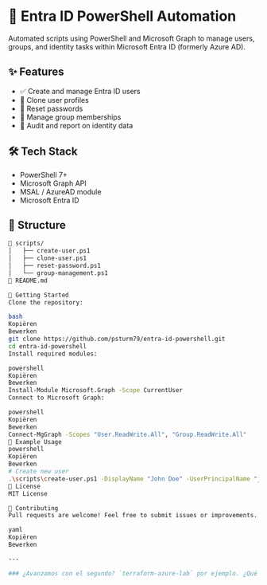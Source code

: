# 🔐 Entra ID PowerShell Automation

Automated scripts using PowerShell and Microsoft Graph to manage users, groups, and identity tasks within Microsoft Entra ID (formerly Azure AD).

## ✨ Features

- ✅ Create and manage Entra ID users
- 🔁 Clone user profiles
- 🔐 Reset passwords
- 👥 Manage group memberships
- 📄 Audit and report on identity data

## 🛠️ Tech Stack

- PowerShell 7+
- Microsoft Graph API
- MSAL / AzureAD module
- Microsoft Entra ID

## 📂 Structure

```bash
📁 scripts/
│   ├── create-user.ps1
│   ├── clone-user.ps1
│   ├── reset-password.ps1
│   └── group-management.ps1
📄 README.md

🚀 Getting Started
Clone the repository:

bash
Kopiëren
Bewerken
git clone https://github.com/psturm79/entra-id-powershell.git
cd entra-id-powershell
Install required modules:

powershell
Kopiëren
Bewerken
Install-Module Microsoft.Graph -Scope CurrentUser
Connect to Microsoft Graph:

powershell
Kopiëren
Bewerken
Connect-MgGraph -Scopes "User.ReadWrite.All", "Group.ReadWrite.All"
🧪 Example Usage
powershell
Kopiëren
Bewerken
# Create new user
.\scripts\create-user.ps1 -DisplayName "John Doe" -UserPrincipalName "john.doe@domain.com"
📜 License
MIT License

🤝 Contributing
Pull requests are welcome! Feel free to submit issues or improvements.

yaml
Kopiëren
Bewerken

---

### ¿Avanzamos con el segundo? `terraform-azure-lab` por ejemplo. ¿Qué incluye ese repo? ¿Quieres que lo e
